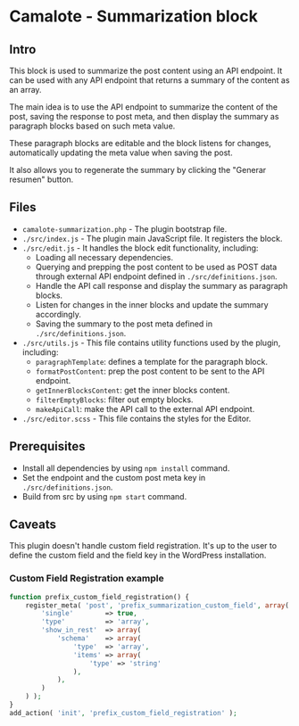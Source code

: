 # Camalote - Summarization block
## Intro
This block is used to summarize the post content using an API endpoint. It can be used with any API endpoint that returns a summary of the content as an array.

The main idea is to use the API endpoint to summarize the content of the post, saving the response to post meta, and then display the summary as paragraph blocks based on such meta value.

These paragraph blocks are editable and the block listens for changes, automatically updating the meta value when saving the post. 

It also allows you to regenerate the summary by clicking the "Generar resumen" button.

## Files
- `camalote-summarization.php` - The plugin bootstrap file.
- `./src/index.js` - The plugin main JavaScript file. It registers the block.
- `./src/edit.js` - It handles the block edit functionality, including:
  - Loading all necessary dependencies.
  - Querying and prepping the post content to be used as POST data through external API endpoint defined in `./src/definitions.json`.
  - Handle the API call response and display the summary as paragraph blocks.
  - Listen for changes in the inner blocks and update the summary accordingly.
  - Saving the summary to the post meta defined in `./src/definitions.json`.
- `./src/utils.js` - This file contains utility functions used by the plugin, including:
  - `paragraphTemplate`: defines a template for the paragraph block.
  - `formatPostContent`: prep the post content to be sent to the API endpoint.
  - `getInnerBlocksContent`: get the inner blocks content.
  - `filterEmptyBlocks`: filter out empty blocks.
  - `makeApiCall`: make the API call to the external API endpoint.
- `./src/editor.scss` - This file contains the styles for the Editor.

## Prerequisites
- Install all dependencies by using `npm install` command.
- Set the endpoint and the custom post meta key in `./src/definitions.json`.
- Build from src by using `npm start` command.

## Caveats
This plugin doesn't handle custom field registration. It's up to the user to define the custom field and the field key in the WordPress installation.
### Custom Field Registration example
```php
function prefix_custom_field_registration() {
    register_meta( 'post', 'prefix_summarization_custom_field', array(
        'single'        => true,
        'type'          => 'array',
        'show_in_rest'  => array(
            'schema'    => array(
                'type'  => 'array',
                'items' => array(
                    'type' => 'string'
                ),
            ),
        )
    ) );
}
add_action( 'init', 'prefix_custom_field_registration' );
``````